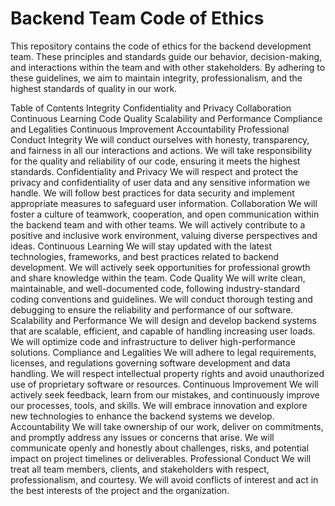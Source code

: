 # Backend Team Code of Ethics
This repository contains the code of ethics for the backend development team. These principles and standards guide our behavior, decision-making, and interactions within the team and with other stakeholders. By adhering to these guidelines, we aim to maintain integrity, professionalism, and the highest standards of quality in our work.

Table of Contents
Integrity
Confidentiality and Privacy
Collaboration
Continuous Learning
Code Quality
Scalability and Performance
Compliance and Legalities
Continuous Improvement
Accountability
Professional Conduct
Integrity
We will conduct ourselves with honesty, transparency, and fairness in all our interactions and actions.
We will take responsibility for the quality and reliability of our code, ensuring it meets the highest standards.
Confidentiality and Privacy
We will respect and protect the privacy and confidentiality of user data and any sensitive information we handle.
We will follow best practices for data security and implement appropriate measures to safeguard user information.
Collaboration
We will foster a culture of teamwork, cooperation, and open communication within the backend team and with other teams.
We will actively contribute to a positive and inclusive work environment, valuing diverse perspectives and ideas.
Continuous Learning
We will stay updated with the latest technologies, frameworks, and best practices related to backend development.
We will actively seek opportunities for professional growth and share knowledge within the team.
Code Quality
We will write clean, maintainable, and well-documented code, following industry-standard coding conventions and guidelines.
We will conduct thorough testing and debugging to ensure the reliability and performance of our software.
Scalability and Performance
We will design and develop backend systems that are scalable, efficient, and capable of handling increasing user loads.
We will optimize code and infrastructure to deliver high-performance solutions.
Compliance and Legalities
We will adhere to legal requirements, licenses, and regulations governing software development and data handling.
We will respect intellectual property rights and avoid unauthorized use of proprietary software or resources.
Continuous Improvement
We will actively seek feedback, learn from our mistakes, and continuously improve our processes, tools, and skills.
We will embrace innovation and explore new technologies to enhance the backend systems we develop.
Accountability
We will take ownership of our work, deliver on commitments, and promptly address any issues or concerns that arise.
We will communicate openly and honestly about challenges, risks, and potential impact on project timelines or deliverables.
Professional Conduct
We will treat all team members, clients, and stakeholders with respect, professionalism, and courtesy.
We will avoid conflicts of interest and act in the best interests of the project and the organization.